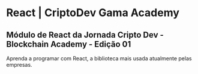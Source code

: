 # React | CriptoDev Gama Academy

## Módulo de React da Jornada Cripto Dev - Blockchain Academy - Edição 01

Aprenda a programar com React, a biblioteca mais usada atualmente pelas empresas.





